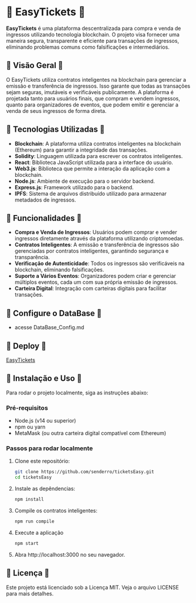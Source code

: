 # 🌈 EasyTickets 🌈

**EasyTickets** é uma plataforma descentralizada para compra e venda de ingressos utilizando tecnologia blockchain. O projeto visa fornecer uma maneira segura, transparente e eficiente para transações de ingressos, eliminando problemas comuns como falsificações e intermediários.

## 💜 Visão Geral 💜

O EasyTickets utiliza contratos inteligentes na blockchain para gerenciar a emissão e transferência de ingressos. Isso garante que todas as transações sejam seguras, imutáveis e verificáveis publicamente. A plataforma é projetada tanto para usuários finais, que compram e vendem ingressos, quanto para organizadores de eventos, que podem emitir e gerenciar a venda de seus ingressos de forma direta.

## 🩷 Tecnologias Utilizadas 🩷

- **Blockchain**: A plataforma utiliza contratos inteligentes na blockchain (Ethereum) para garantir a integridade das transações.
- **Solidity**: Linguagem utilizada para escrever os contratos inteligentes.
- **React**: Biblioteca JavaScript utilizada para a interface do usuário.
- **Web3.js**: Biblioteca que permite a interação da aplicação com a blockchain.
- **Node.js**: Ambiente de execução para o servidor backend.
- **Express.js**: Framework utilizado para o backend.
- **IPFS**: Sistema de arquivos distribuído utilizado para armazenar metadados de ingressos.

## 🧡 Funcionalidades 🧡

- **Compra e Venda de Ingressos**: Usuários podem comprar e vender ingressos diretamente através da plataforma utilizando criptomoedas.
- **Contratos Inteligentes**: A emissão e transferência de ingressos são gerenciadas por contratos inteligentes, garantindo segurança e transparência.
- **Verificação de Autenticidade**: Todos os ingressos são verificáveis na blockchain, eliminando falsificações.
- **Suporte a Vários Eventos**: Organizadores podem criar e gerenciar múltiplos eventos, cada um com sua própria emissão de ingressos.
- **Carteira Digital**: Integração com carteiras digitais para facilitar transações.

## 💚 Configure o DataBase 💚
   
- acesse DataBase_Config.md
 
## 💛 Deploy 💛
[EasyTickets](https://tickets-easy-git-main-lorenzos-projects-b629ed80.vercel.app/)

  
## 🩵 Instalação e Uso 🩵

Para rodar o projeto localmente, siga as instruções abaixo:

### Pré-requisitos

- Node.js (v14 ou superior)
- npm ou yarn
- MetaMask (ou outra carteira digital compatível com Ethereum)

### Passos para rodar localmente 

1. Clone este repositório:
   ```bash
   git clone https://github.com/senderro/ticketsEasy.git
   cd ticketsEasy
2. Instale as depêndencias:
   ```bash
   npm install
3. Compile os contratos inteligentes:
   ```bash
   npm run compile
4. Execute a aplicação
   ```bash
   npm start
5. Abra http://localhost:3000 no seu navegador.


## 💙 Licença 💙
Este projeto está licenciado sob a Licença MIT. Veja o arquivo LICENSE para mais detalhes.





